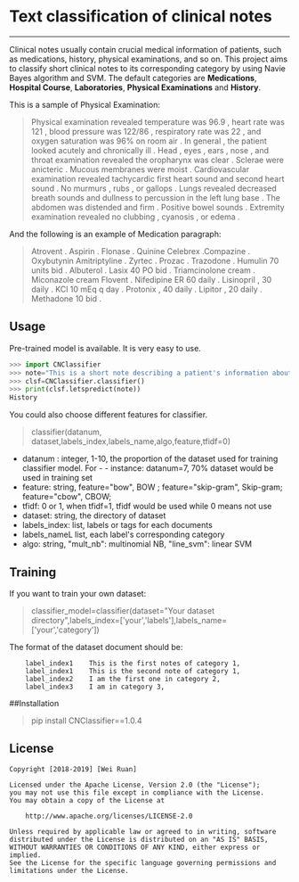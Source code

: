 # Text classification of clinical notes 
----
Clinical notes usually contain crucial medical information of patients, such as medications, history, physical examinations, and so on. This project aims to classify short clinical notes to its corresponding category by using Navie Bayes algorithm and SVM. The default categories are **Medications**, **Hospital Course**, **Laboratories**, **Physical Examinations** and **History**.

This is a sample of Physical Examination:
> Physical examination revealed temperature was 96.9 , heart rate was 121 , blood pressure was 122/86 , respiratory rate was 22 , and oxygen saturation was 96% on room air . In general , the patient looked acutely and chronically ill . Head , eyes , ears , nose , and throat examination revealed the oropharynx was clear . Sclerae were anicteric . Mucous membranes were moist . Cardiovascular examination revealed tachycardic first heart sound and second heart sound . No murmurs , rubs , or gallops . Lungs revealed decreased breath sounds and dullness to percussion in the left lung base . The abdomen was distended and firm . Positive bowel sounds . Extremity examination revealed no clubbing , cyanosis , or edema .

And the following is an example of Medication paragraph: 
>Atrovent . Aspirin . Flonase . Quinine Celebrex .Compazine . Oxybutynin Amitriptyline . Zyrtec . Prozac . Trazodone . Humulin 70 units bid . Albuterol . Lasix 40 PO bid . Triamcinolone cream . Miconazole cream Flovent . Nifedipine ER 60 daily . Lisinopril , 30 daily . KCl 10 mEq q day .  Protonix , 40 daily . Lipitor , 20 daily . Methadone 10 bid .

## Usage
Pre-trained model is available. It is very easy to use.
```python
>>> import CNClassifier
>>> note="This is a short note describing a patient's information about history illness"
>>> clsf=CNClassifier.classifier()
>>> print(clsf.letspredict(note))
History
```
You could also choose different features for classifier.
> classifier(datanum, dataset,labels_index,labels_name,algo,feature,tfidf=0) 
- datanum : integer, 1-10, the proportion of the dataset used for training classifier model. For - - instance: datanum=7, 70% dataset would be used in training set
- feature: string, feature="bow", BOW ; feature="skip-gram", Skip-gram; feature="cbow", CBOW;
- tfidf: 0 or 1, when tfidf=1, tfidf would be used while 0 means not use
- dataset: string, the directory of dataset
- labels_index: list, labels or tags for each documents
- labels_nameL list, each label's corresponding category
- algo: string, "mult_nb": multinomial NB, "line_svm": linear SVM

## Training
If you want to train your own dataset:
> classifier_model=classifier(dataset="Your dataset directory",labels_index=['your','labels'],labels_name=['your','category'])


The format of the dataset document should be:
```
    label_index1    This is the first notes of category 1,
    label_index1    This is the second note of category 1,
    label_index2    I am the first one in category 2,
    label_index3    I am in category 3,
```

##Installation
> pip install CNClassifier==1.0.4

## License
```
Copyright [2018-2019] [Wei Ruan]

Licensed under the Apache License, Version 2.0 (the "License");
you may not use this file except in compliance with the License.
You may obtain a copy of the License at

    http://www.apache.org/licenses/LICENSE-2.0

Unless required by applicable law or agreed to in writing, software
distributed under the License is distributed on an "AS IS" BASIS,
WITHOUT WARRANTIES OR CONDITIONS OF ANY KIND, either express or implied.
See the License for the specific language governing permissions and
limitations under the License.
```

